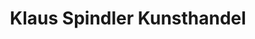 ---
title: "Klaus Spindler Kunsthandel"
url: /muenchen/klaus-spindler-kunsthandel/
shop: Antiquitäten
---